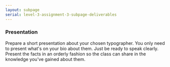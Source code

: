 ```yaml
---
layout: subpage
serial: level-3-assignment-3-subpage-deliverables
---
```

### Presentation

Prepare a short presentation about your chosen typographer. You only need to present what's on your bio about them. Just be ready to speak clearly. Present the facts in an orderly fashion so the class can share in the knowledge you've gained about them.